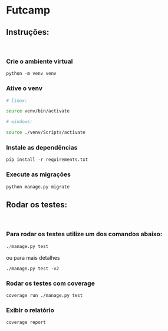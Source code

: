 # Futcamp

## Instruções:

<br/>

### Crie o ambiente virtual

```
python -m venv venv
```

### Ative o venv

```bash
# linux:

source venv/bin/activate

# windows:

source ./venv/Scripts/activate

```

### Instale as dependências

```
pip install -r requirements.txt
```

### Execute as migrações

```
python manage.py migrate
```

## Rodar os testes:

<br/>

### Para rodar os testes utilize um dos comandos abaixo:

```python
./manage.py test
```

ou para mais detalhes

```
./manage.py test -v2
```

### Rodar os testes com coverage

```
coverage run ./manage.py test
```

### Exibir o relatório

```
coverage report
```
